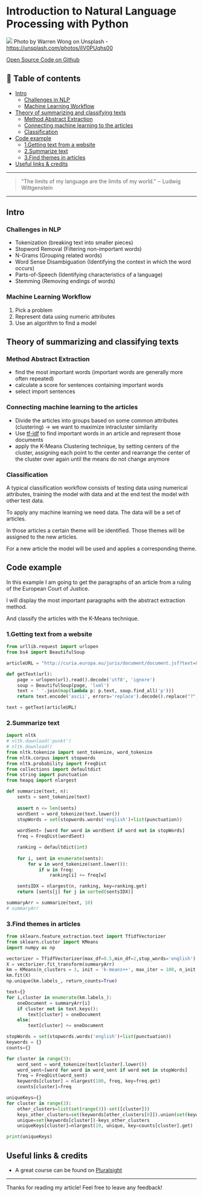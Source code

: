 # Introduction to Natural Language Processing with Python

[<img src="https://images.unsplash.com/photo-1493492473127-f5b4cafeb0b1?dpr=1&auto=compress,format&fit=crop&w=2551&h=&q=80&cs=tinysrgb&crop=">](
https://unsplash.com/photos/iIV0PUqhs00)
Photo by Warren Wong on Unsplash - https://unsplash.com/photos/iIV0PUqhs00




[Open Source Code on Github](https://github.com/DDCreationStudios/summarizeTextPy)



## 📄 Table of contents

  - [Intro](#intro)
    - [Challenges in NLP](#challenges-in-nlp)
    - [Machine Learning Workflow](#machine-learning-workflow)
  - [Theory of summarizing and classifying texts](#theory-of-summarizing-and-classifying-texts)
    - [Method Abstract Extraction](#method-abstract-extraction)
    - [Connecting machine learning to the articles](#connecting-machine-learning-to-the-articles)
    - [Classification](#classification)
  - [Code example](#code-example)
    - [1.Getting text from a website](#1getting-text-from-a-website)
    - [2.Summarize text](#2summarize-text)
    - [3.Find themes in articles](#3find-themes-in-articles)
  - [Useful links & credits](#useful-links--credits)


---
>"The limits of my language are the limits of my world."
‒ Ludwig Wittgenstein
---

## Intro

### Challenges in NLP

- Tokenization (breaking text into smaller pieces)
- Stopword Removal (Filtering non-important words)
- N-Grams (Grouping related words)
- Word Sense Disambiguation (Identifying the context in which the word occurs)
- Parts-of-Speech (Identifying characteristics of a language)
- Stemming (Removing endings of words)

### Machine Learning Workflow

1. Pick a problem
1. Represent data using numeric attributes
1. Use an algorithm to find a model


## Theory of summarizing and classifying texts

### Method Abstract Extraction

- find the most important words (important words are generally more often repeated)
- calculate a score for sentences containing important words 
- select import sentences


### Connecting machine learning to the articles

- Divide the articles into groups based on some common attributes (clustering) -> we want to maximize intracluster similarity
- Use [tf-idf](https://en.wikipedia.org/wiki/Tf%E2%80%93idf) to find important words in an article and represent those documents 
- apply the K-Means Clustering technique, by setting centers of the cluster, assigning each point to the center and rearrange the center of the cluster over again until the means do not change anymore


### Classification

A typical classification workflow consists of testing data using numerical attributes, training the model with data and at the end test the model with other test data.

To apply any machine learning we need data. The data will be a set of articles. 

In those articles a certain theme will be identified. Those themes will be assigned to the new articles. 

For a new article the model will be used and applies a corresponding theme.

## Code example

In this example I am going to get the paragraphs of an article from a ruling of the European Court of Justice.

I will display the most important paragraphs with the abstract extraction method.

And classify the articles with the K-Means technique.


### 1.Getting text from a website

```python
from urllib.request import urlopen
from bs4 import BeautifulSoup

articleURL = "http://curia.europa.eu/juris/document/document.jsf?text=&docid=139407&pageIndex=0&doclang=EN&mode=lst&dir=&occ=first&part=1&cid=52454"

def getText(url):
    page = urlopen(url).read().decode('utf8', 'ignore')
    soup = BeautifulSoup(page, 'lxml')
    text = ' '.join(map(lambda p: p.text, soup.find_all('p')))
    return text.encode('ascii', errors='replace').decode().replace("?","")

text = getText(articleURL)
```


### 2.Summarize text


```python
import nltk
# nltk.download('punkt')
# nltk.download()
from nltk.tokenize import sent_tokenize, word_tokenize
from nltk.corpus import stopwords
from nltk.probability import FreqDist
from collections import defaultdict
from string import punctuation
from heapq import nlargest

def summarize(text, n):
    sents = sent_tokenize(text)
    
    assert n <= len(sents)
    wordSent = word_tokenize(text.lower())
    stopWords = set(stopwords.words('english')+list(punctuation))
    
    wordSent= [word for word in wordSent if word not in stopWords]
    freq = FreqDist(wordSent)

    ranking = defaultdict(int)
    
    for i, sent in enumerate(sents):
        for w in word_tokenize(sent.lower()):
            if w in freq:
                ranking[i] += freq[w]

    sentsIDX = nlargest(n, ranking, key=ranking.get)
    return [sents[j] for j in sorted(sentsIDX)]

summaryArr = summarize(text, 10)
# summaryArr
```


### 3.Find themes in articles

```python
from sklearn.feature_extraction.text import TfidfVectorizer
from sklearn.cluster import KMeans
import numpy as np

vectorizer = TfidfVectorizer(max_df=0.5,min_df=2,stop_words='english')
X = vectorizer.fit_transform(summaryArr)
km = KMeans(n_clusters = 3, init = 'k-means++', max_iter = 100, n_init = 1, verbose = True)
km.fit(X)
np.unique(km.labels_, return_counts=True)

text={}
for i,cluster in enumerate(km.labels_):
    oneDocument = summaryArr[i]
    if cluster not in text.keys():
        text[cluster] = oneDocument
    else:
        text[cluster] += oneDocument

stopWords = set(stopwords.words('english')+list(punctuation))
keywords = {}
counts={}

for cluster in range(3):
    word_sent = word_tokenize(text[cluster].lower())
    word_sent=[word for word in word_sent if word not in stopWords]
    freq = FreqDist(word_sent)
    keywords[cluster] = nlargest(100, freq, key=freq.get)
    counts[cluster]=freq

uniqueKeys={}
for cluster in range(3):   
    other_clusters=list(set(range(3))-set([cluster]))
    keys_other_clusters=set(keywords[other_clusters[0]]).union(set(keywords[other_clusters[1]]))
    unique=set(keywords[cluster])-keys_other_clusters
    uniqueKeys[cluster]=nlargest(10, unique, key=counts[cluster].get)

print(uniqueKeys)
```



## Useful links & credits
- A great course can be found on [Pluralsight](https://www.pluralsight.com/)

---

Thanks for reading my article! Feel free to leave any feedback! 


<!-- Written by Daniel Deutsch (deudan1010@gmail.com) -->
